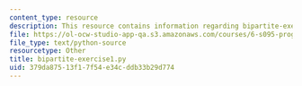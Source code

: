 ```yaml
---
content_type: resource
description: This resource contains information regarding bipartite-exercise1.py.
file: https://ol-ocw-studio-app-qa.s3.amazonaws.com/courses/6-s095-programming-for-the-puzzled-january-iap-2018/379da87513f17f54e34cddb33b29d774_bipartite-exercise1.py
file_type: text/python-source
resourcetype: Other
title: bipartite-exercise1.py
uid: 379da875-13f1-7f54-e34c-ddb33b29d774
---
```


